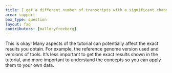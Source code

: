 ```yaml
---
title: I get a different number of transcripts with a significant change in gene expression between the G1E and megakaryocyte cellular states. Why?
area: support
box_type: question
layout: faq
contributors: [malloryfreeberg]
---
```


This is okay! Many aspects of the tutorial can potentially affect the exact results you obtain. For example, the reference genome version used and versions of tools. It’s less important to get the exact results shown in the tutorial, and more important to understand the concepts so you can apply them to your own data.




